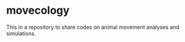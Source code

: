 movecology
==========

This in a repository to share codes on animal movement analyses and simulations.
